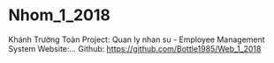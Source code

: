 # Nhom_1_2018
Khánh 
Trường
Toàn
Project: Quan ly nhan su - Employee Management System
Website:...
Github: https://github.com/Bottle1985/Web_1_2018